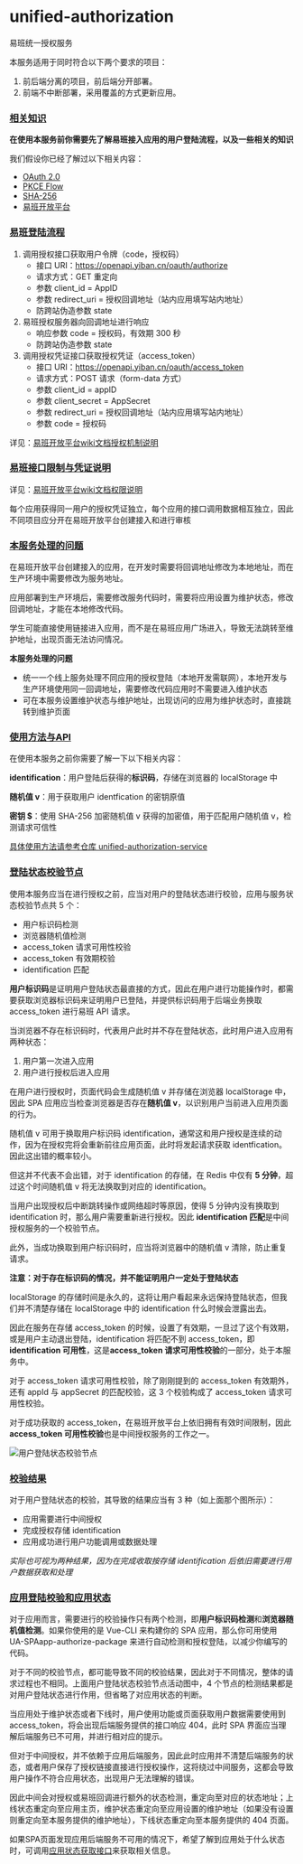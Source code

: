# unified-authorization

易班统一授权服务

本服务适用于同时符合以下两个要求的项目：
1. 前后端分离的项目，前后端分开部署。
2. 前端不中断部署，采用覆盖的方式更新应用。

### [相关知识](#相关知识)

**在使用本服务前你需要先了解易班接入应用的用户登陆流程，以及一些相关的知识**

我们假设你已经了解过以下相关内容：
- [OAuth 2.0](https://oauth.net/2/)
- [PKCE Flow](https://developer.okta.com/blog/2019/08/22/okta-authjs-pkce/?utm_campaign=text_website_all_multiple_dev_dev_oauth-pkce_null&utm_source=oauthio&utm_medium=cpc)
- [SHA-256](https://en.wikipedia.org/wiki/SHA-2)
- [易班开放平台](https://o.yiban.cn/)

### [易班登陆流程](#易班登陆流程)

1. 调用授权接口获取用户令牌（code，授权码）
   - 接口 URI：https://openapi.yiban.cn/oauth/authorize
   - 请求方式：GET 重定向
   - 参数 client_id = AppID
   - 参数 redirect_uri = 授权回调地址（站内应用填写站内地址）
   - 防跨站伪造参数 state
2. 易班授权服务器向回调地址进行响应
   - 响应参数 code = 授权码，有效期 300 秒
   - 防跨站伪造参数 state
3. 调用授权凭证接口获取授权凭证（access_token）
   - 接口 URI：https://openapi.yiban.cn/oauth/access_token
   - 请求方式：POST 请求（form-data 方式）
   - 参数 client_id = appID
   - 参数 client_secret = AppSecret
   - 参数 redirect_uri = 授权回调地址（站内应用填写站内地址）
   - 参数 code = 授权码

详见：[易班开放平台wiki文档授权机制说明](https://o.yiban.cn/wiki/index.php?page=%E6%8E%88%E6%9D%83%E6%9C%BA%E5%88%B6%E8%AF%B4%E6%98%8E)

### [易班接口限制与凭证说明](#易班接口限制与凭证说明)

详见：[易班开放平台wiki文档权限说明](https://o.yiban.cn/wiki/index.php?page=%E6%9D%83%E9%99%90%E8%AF%B4%E6%98%8E)

每个应用获得同一用户的授权凭证独立，每个应用的接口调用数据相互独立，因此不同项目应分开在易班开放平台创建接入和进行审核

### [本服务处理的问题](#本服务处理的问题)

在易班开放平台创建接入的应用，在开发时需要将回调地址修改为本地地址，而在生产环境中需要修改为服务地址。

应用部署到生产环境后，需要修改服务代码时，需要将应用设置为维护状态，修改回调地址，才能在本地修改代码。

学生可能直接使用链接进入应用，而不是在易班应用广场进入，导致无法跳转至维护地址，出现页面无法访问情况。

**本服务处理的问题**

- 统一一个线上服务处理不同应用的授权登陆（本地开发需联网），本地开发与生产环境使用同一回调地址，需要修改代码应用时不需要进入维护状态
- 可在本服务设置维护状态与维护地址，出现访问的应用为维护状态时，直接跳转到维护页面

### [使用方法与API](#使用方法与API)

在使用本服务之前你需要了解一下以下相关内容：

**identification**：用户登陆后获得的**标识码**，存储在浏览器的 localStorage 中

**随机值 v**：用于获取用户 identfication 的密钥原值

**密钥 $**：使用 SHA-256 加密随机值 v 获得的加密值，用于匹配用户随机值 v，检测请求可信性

[具体使用方法请参考仓库 unified-authorization-service](https://github.com/csxyyiban/unified-authorization-service)

### [登陆状态校验节点](#登陆状态校验节点)

使用本服务应当在进行授权之前，应当对用户的登陆状态进行校验，应用与服务状态校验节点共 5 个：
- 用户标识码检测
- 浏览器随机值检测
- access_token 请求可用性校验
- access_token 有效期校验
- identification 匹配

**用户标识码**是证明用户登陆状态最直接的方式，因此在用户进行功能操作时，都需要获取浏览器标识码来证明用户已登陆，并提供标识码用于后端业务换取 access_token 进行易班 API 请求。

当浏览器不存在标识码时，代表用户此时并不存在登陆状态，此时用户进入应用有两种状态：
1. 用户第一次进入应用
2. 用户进行授权后进入应用

在用户进行授权时，页面代码会生成随机值 v 并存储在浏览器 localStorage 中，因此 SPA 应用应当检查浏览器是否存在**随机值 v**，以识别用户当前进入应用页面的行为。

随机值 v 可用于换取用户标识码 identification，通常这和用户授权是连续的动作，因为在授权完将会重新前往应用页面，此时将发起请求获取 identfication。因此这出错的概率较小。

但这并不代表不会出错，对于 identification 的存储，在 Redis 中仅有 **5 分钟**，超过这个时间随机值 v 将无法换取到对应的 identification。

当用户出现授权后中断跳转操作或网络超时等原因，使得 5 分钟内没有换取到 identification 时，那么用户需要重新进行授权。因此 **identification 匹配**是中间授权服务的一个校验节点。

此外，当成功换取到用户标识码时，应当将浏览器中的随机值 v 清除，防止重复请求。

**注意：对于存在标识码的情况，并不能证明用户一定处于登陆状态**

localStorage 的存储时间是永久的，这将让用户看起来永远保持登陆状态，但我们并不清楚存储在 localStorage 中的 identification 什么时候会泄露出去。

因此在服务在存储 access_token 的时候，设置了有效期，一旦过了这个有效期，或是用户主动退出登陆，identification 将匹配不到 access_token，即 **identification 可用性**，这是**access_token 请求可用性校验**的一部分，处于本服务中。

对于 access_token 请求可用性校验，除了刚刚提到的 access_token 有效期外，还有 appId 与 appSecret 的匹配校验，这 3 个校验构成了 access_token 请求可用性校验。

对于成功获取的 access_token，在易班开放平台上依旧拥有有效时间限制，因此**access_token 可用性校验**也是中间授权服务的工作之一。

![用户登陆状态校验节点](images/用户登陆状态校验节点.png)

### [校验结果](#校验结果)

对于用户登陆状态的校验，其导致的结果应当有 3 种（如上面那个图所示）：
- 应用需要进行中间授权
- 完成授权存储 identification
- 应用成功进行用户功能调用或数据处理

*实际也可视为两种结果，因为在完成收取按存储 identification 后依旧需要进行用户数据获取和处理*

### [应用登陆校验和应用状态](#应用登陆校验和应用状态)

对于应用而言，需要进行的校验操作只有两个检测，即**用户标识码检测**和**浏览器随机值检测**。如果你使用的是 Vue-CLI 来构建你的 SPA 应用，那么你可用使用 UA-SPAapp-authorize-package 来进行自动检测和授权登陆，以减少你编写的代码。

对于不同的校验节点，都可能导致不同的校验结果，因此对于不同情况，整体的请求过程也不相同。上面用户登陆状态校验节点活动图中，4 个节点的检测结果都是对用户登陆状态进行作用，但省略了对应用状态的判断。

当应用处于维护状态或者下线时，用户使用功能或页面获取用户数据需要使用到 access_token，将会出现后端服务提供的接口响应 404，此时 SPA 界面应当理解后端服务已不可用，并进行相对应的提示。

但对于中间授权，并不依赖于应用后端服务，因此此时应用并不清楚后端服务的状态，或者用户保存了授权链接直接进行授权操作，这将绕过中间服务，这都会导致用户操作不符合应用状态，出现用户无法理解的错误。

因此中间会对授权或易班回调进行额外的状态检测，重定向至对应的状态地址；上线状态重定向至应用主页，维护状态重定向至应用设置的维护地址（如果没有设置则重定向至本服务提供的维护地址），下线状态重定向至本服务提供的 404 页面。

如果SPA页面发现应用后端服务不可用的情况下，希望了解到应用处于什么状态时，可调用[应用状态获取接口](https://github.com/csxyyiban/unified-authorization-service#%E5%BA%94%E7%94%A8API%E6%8E%A5%E5%8F%A3)来获取相关信息。
